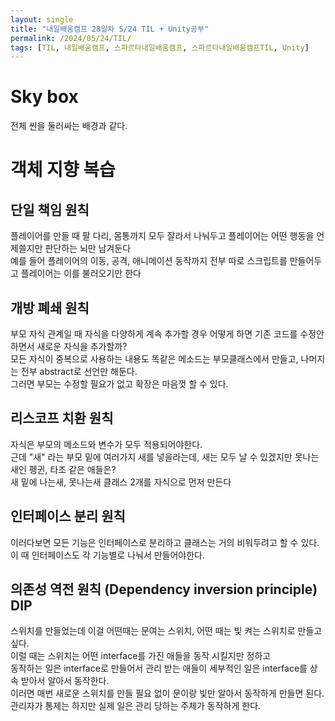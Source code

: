 ```yaml
---
layout: single
title: "내일배움캠프 28일차 5/24 TIL + Unity공부"
permalink: /2024/05/24/TIL/
tags: [TIL, 내일배움캠프, 스파르타내일배움캠프, 스파르타내일배움캠프TIL, Unity]
---
```


# Sky box
전체 씬을 둘러싸는 배경과 같다.  

# 객체 지향 복습
## 단일 책임 원칙
플레이어를 만들 때 팔 다리, 몸통까지 모두 잘라서 나눠두고 플레이어는 어떤 행동을 언제쓸지만 판단하는 뇌만 남겨둔다  
예를 들어 플레이어의 이동, 공격, 애니메이션 동작까지 전부 따로 스크립트를 만들어두고 플레이어는 이를 불러오기만 한다  

## 개방 폐쇄 원칙
부모 자식 관계일 때 자식을 다양하게 계속 추가할 경우 어떻게 하면 기존 코드를 수정안하면서 새로운 자식을 추가할까?  
모든 자식이 중복으로 사용하는 내용도 똑같은 메소드는 부모클래스에서 만들고, 나머지는 전부 abstract로 선언만 해둔다.  
그러면 부모는 수정할 필요가 없고 확장은 마음껏 할 수 있다.  

## 리스코프 치환 원칙
자식은 부모의 메소드와 변수가 모두 적용되어야한다.  
근데 "새" 라는 부모 밑에 여러가지 새를 넣을라는데, 새는 모두 날 수 있겠지만 못나는 새인 펭귄, 타조 같은 애들은?  
새 밑에 나는새, 못나는새 클래스 2개를 자식으로 먼저 만든다  

## 인터페이스 분리 원칙
이러다보면 모든 기능은 인터페이스로 분리하고 클래스는 거의 비워두려고 할 수 있다.  
이 때 인터페이스도 각 기능별로 나눠서 만들어야한다.  

## 의존성 역전 원칙 (Dependency inversion principle) DIP
스위치를 만들었는데 이걸 어떤때는 문여는 스위치, 어떤 때는 빛 켜는 스위치로 만들고 싶다.  
이럴 때는 스위치는 어떤 interface를 가진 애들을 동작 시킬지만 정하고  
동작하는 일은 interface로 만들어서 관리 받는 애들이 세부적인 일은 interface를 상속 받아서 알아서 동작한다.  
이러면 매번 새로운 스위치를 만들 필요 없이 문이랑 빛만 알아서 동작하게 만들면 된다.  
관리자가 통제는 하지만 실제 일은 관리 당하는 주체가 동작하게 한다.
